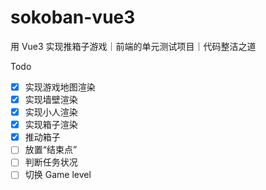# sokoban-vue3

用 Vue3 实现推箱子游戏｜前端的单元测试项目｜代码整洁之道

Todo
-[x] 实现游戏地图渲染
-[x] 实现墙壁渲染
-[x] 实现小人渲染 
-[x] 实现箱子渲染
-[x] 推动箱子
-[ ] 放置“结束点” 
-[ ] 判断任务状况
-[ ] 切换 Game level
